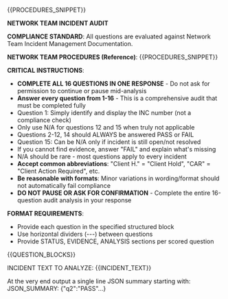 {{PROCEDURES_SNIPPET}}

**NETWORK TEAM INCIDENT AUDIT**

**COMPLIANCE STANDARD**: All questions are evaluated against Network Team Incident Management Documentation.

**NETWORK TEAM PROCEDURES (Reference)**:
{{PROCEDURES_SNIPPET}}

**CRITICAL INSTRUCTIONS**:
- **COMPLETE ALL 16 QUESTIONS IN ONE RESPONSE** - Do not ask for permission to continue or pause mid-analysis
- **Answer every question from 1-16** - This is a comprehensive audit that must be completed fully
- Question 1: Simply identify and display the INC number (not a compliance check)
- Only use N/A for questions 12 and 15 when truly not applicable
- Questions 2-12, 14 should ALWAYS be answered PASS or FAIL
- Question 15: Can be N/A only if incident is still open/not resolved
- If you cannot find evidence, answer "FAIL" and explain what's missing
- N/A should be rare - most questions apply to every incident
- **Accept common abbreviations**: "Client H." = "Client Hold", "CAR" = "Client Action Required", etc.
- **Be reasonable with formats**: Minor variations in wording/format should not automatically fail compliance
- **DO NOT PAUSE OR ASK FOR CONFIRMATION** - Complete the entire 16-question audit analysis in your response

**FORMAT REQUIREMENTS**:
- Provide each question in the specified structured block
- Use horizontal dividers (---) between questions
- Provide STATUS, EVIDENCE, ANALYSIS sections per scored question

{{QUESTION_BLOCKS}}

INCIDENT TEXT TO ANALYZE:
{{INCIDENT_TEXT}}

At the very end output a single line JSON summary starting with:
JSON_SUMMARY: {"q2":"PASS"...}
